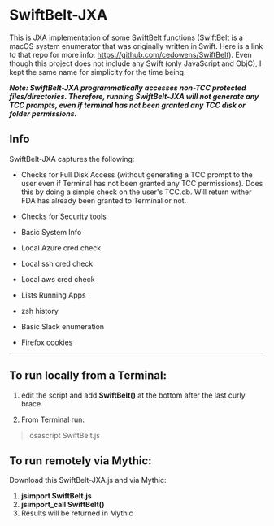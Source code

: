 # SwiftBelt-JXA
This is JXA implementation of some SwiftBelt functions (SwiftBelt is a macOS system enumerator that was originally written in Swift. Here is a link to that repo for more info: https://github.com/cedowens/SwiftBelt). Even though this project does not include any Swift (only JavaScript and ObjC), I kept the same name for simplicity for the time being. 

***Note: SwiftBelt-JXA programmatically accesses non-TCC protected files/directories. Therefore, running SwiftBelt-JXA will not generate any TCC prompts, even if terminal has not been granted any TCC disk or folder permissions.***

## Info

SwiftBelt-JXA captures the following:

- Checks for Full Disk Access (without generating a TCC prompt to the user even if Terminal has not been granted any TCC permissions). Does this by doing a simple check on the user's TCC.db. Will return wither FDA has already been granted to Terminal or not.

- Checks for Security tools

- Basic System Info

- Local Azure cred check

- Local ssh cred check

- Local aws cred check

- Lists Running Apps

- zsh history

- Basic Slack enumeration

- Firefox cookies

----------------


## To run locally from a Terminal:

1. edit the script and add **SwiftBelt()** at the bottom after the last curly brace

2. From Terminal run:  

> osascript SwiftBelt.js

## To run remotely via Mythic:

Download this SwiftBelt-JXA.js and via Mythic:

1. **jsimport SwiftBelt.js**
2. **jsimport_call SwiftBelt()**
3. Results will be returned in Mythic
